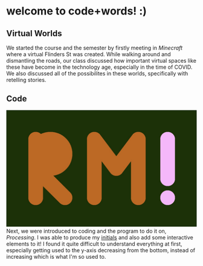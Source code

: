# welcome to code+words! :) 

## Virtual Worlds

We started the course and the semester by firstly meeting in *Minecraft* where a virtual Flinders St was created. While walking around and dismantling the roads, our class discussed how important virtual spaces like these have become in the technology age, especially in the time of COVID. We also discussed all of the possibilites in these worlds, specifically with retelling stories.

## Code

![](intialsInteractive.jpg)
Next, we were introduced to coding and the program to do it on, *Processing*. I was able to produce my [initials](https://robymanlongat/codewords.github.io/week01/initialsInteractive) and also add some interactive elements to it! I found it quite difficult to understand everything at first, especially getting used to the y-axis decreasing from the bottom, instead of increasing which is what I'm so used to.  
